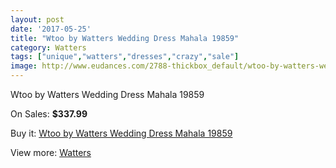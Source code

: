 ```yaml
---
layout: post
date: '2017-05-25'
title: "Wtoo by Watters Wedding Dress Mahala 19859"
category: Watters
tags: ["unique","watters","dresses","crazy","sale"]
image: http://www.eudances.com/2788-thickbox_default/wtoo-by-watters-wedding-dress-mahala-19859.jpg
---
```

Wtoo by Watters Wedding Dress Mahala 19859

On Sales: **$337.99**
<a href="https://www.eudances.com/en/watters/949-wtoo-by-watters-wedding-dress-mahala-19859.html"><amp-img layout="responsive" width="600" height="600" src="//www.eudances.com/2788-thickbox_default/wtoo-by-watters-wedding-dress-mahala-19859.jpg" alt="Wtoo by Watters Wedding Dress Mahala 19859 0" /></a>
<a href="https://www.eudances.com/en/watters/949-wtoo-by-watters-wedding-dress-mahala-19859.html"><amp-img layout="responsive" width="600" height="600" src="//www.eudances.com/2790-thickbox_default/wtoo-by-watters-wedding-dress-mahala-19859.jpg" alt="Wtoo by Watters Wedding Dress Mahala 19859 1" /></a>
<a href="https://www.eudances.com/en/watters/949-wtoo-by-watters-wedding-dress-mahala-19859.html"><amp-img layout="responsive" width="600" height="600" src="//www.eudances.com/2789-thickbox_default/wtoo-by-watters-wedding-dress-mahala-19859.jpg" alt="Wtoo by Watters Wedding Dress Mahala 19859 2" /></a>

Buy it: [Wtoo by Watters Wedding Dress Mahala 19859](https://www.eudances.com/en/watters/949-wtoo-by-watters-wedding-dress-mahala-19859.html "Wtoo by Watters Wedding Dress Mahala 19859")

View more: [Watters](https://www.eudances.com/en/12-watters "Watters")